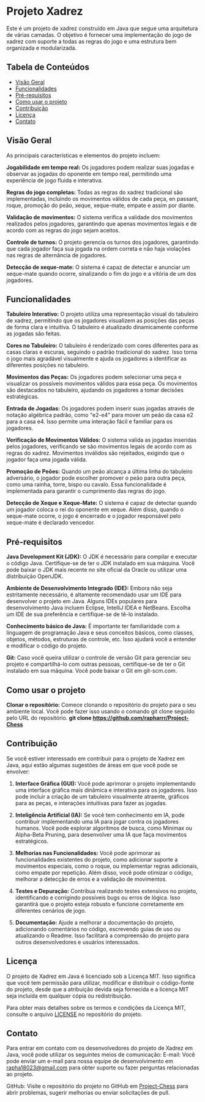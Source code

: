 # Projeto Xadrez

Este é um projeto de xadrez construído em Java que segue uma arquitetura de várias camadas. O objetivo é fornecer uma implementação do jogo de xadrez com suporte a todas as regras do jogo e uma estrutura bem organizada e modularizada.

## Tabela de Conteúdos

- [Visão Geral](#visão-geral)
- [Funcionalidades](#funcionalidades)
- [Pré-requisitos](#pré-requisitos)
- [Como usar o projeto](#como-usar-o-projeto)
- [Contribuição](#contribuição)
- [Licença](#licença)
- [Contato](#contato)

## Visão Geral

As principais características e elementos do projeto incluem:

**Jogabilidade em tempo real:** Os jogadores podem realizar suas jogadas e observar as jogadas do oponente em tempo real, permitindo uma experiência de jogo fluida e interativa.

**Regras do jogo completas:** Todas as regras do xadrez tradicional são implementadas, incluindo os movimentos válidos de cada peça, en passant, roque, promoção do peão, xeque, xeque-mate, empate e assim por diante.

**Validação de movimentos:** O sistema verifica a validade dos movimentos realizados pelos jogadores, garantindo que apenas movimentos legais e de acordo com as regras do jogo sejam aceitos.

**Controle de turnos:** O projeto gerencia os turnos dos jogadores, garantindo que cada jogador faça sua jogada na ordem correta e não haja violações nas regras de alternância de jogadores.

**Detecção de xeque-mate:** O sistema é capaz de detectar e anunciar um xeque-mate quando ocorre, sinalizando o fim do jogo e a vitória de um dos jogadores.

## Funcionalidades

**Tabuleiro Interativo:** O projeto utiliza uma representação visual do tabuleiro de xadrez, permitindo que os jogadores visualizem as posições das peças de forma clara e intuitiva. O tabuleiro é atualizado dinamicamente conforme as jogadas são feitas.

**Cores no Tabuleiro:** O tabuleiro é renderizado com cores diferentes para as casas claras e escuras, seguindo o padrão tradicional do xadrez. Isso torna o jogo mais agradável visualmente e ajuda os jogadores a identificar as diferentes posições no tabuleiro.

**Movimentos das Peças:** Os jogadores podem selecionar uma peça e visualizar os possíveis movimentos válidos para essa peça. Os movimentos são destacados no tabuleiro, ajudando os jogadores a tomar decisões estratégicas.

**Entrada de Jogadas:** Os jogadores podem inserir suas jogadas através de notação algébrica padrão, como "e2-e4" para mover um peão da casa e2 para a casa e4. Isso permite uma interação fácil e familiar para os jogadores.

**Verificação de Movimentos Válidos:** O sistema valida as jogadas inseridas pelos jogadores, verificando se são movimentos legais de acordo com as regras do xadrez. Movimentos inválidos são rejeitados, exigindo que o jogador faça uma jogada válida.

**Promoção de Peões:** Quando um peão alcança a última linha do tabuleiro adversário, o jogador pode escolher promover o peão para outra peça, como uma rainha, torre, bispo ou cavalo. Essa funcionalidade é implementada para garantir o cumprimento das regras do jogo.

**Detecção de Xeque e Xeque-Mate:** O sistema é capaz de detectar quando um jogador coloca o rei do oponente em xeque. Além disso, quando o xeque-mate ocorre, o jogo é encerrado e o jogador responsável pelo xeque-mate é declarado vencedor.

## Pré-requisitos

**Java Development Kit (JDK):** O JDK é necessário para compilar e executar o código Java. Certifique-se de ter o JDK instalado em sua máquina. Você pode baixar o JDK mais recente no site oficial da Oracle ou utilizar uma distribuição OpenJDK.

**Ambiente de Desenvolvimento Integrado (IDE):** Embora não seja estritamente necessário, é altamente recomendado usar um IDE para desenvolver o projeto em Java. Alguns IDEs populares para desenvolvimento Java incluem Eclipse, IntelliJ IDEA e NetBeans. Escolha um IDE de sua preferência e certifique-se de tê-lo instalado.

**Conhecimento básico de Java:** É importante ter familiaridade com a linguagem de programação Java e seus conceitos básicos, como classes, objetos, métodos, estruturas de controle, etc. Isso ajudará você a entender e modificar o código do projeto.

**Git:** Caso você queira utilizar o controle de versão Git para gerenciar seu projeto e compartilhá-lo com outras pessoas, certifique-se de ter o Git instalado em sua máquina. Você pode baixar o Git em git-scm.com.


## Como usar o projeto

**Clonar o repositório:** Comece clonando o repositório do projeto para o seu ambiente local. Você pode fazer isso usando o comando git clone seguido pelo URL do repositório.
**git clone https://github.com/rapharrr/Project-Chess**
 

## Contribuição

Se você estiver interessado em contribuir para o projeto de Xadrez em Java, aqui estão algumas sugestões de áreas em que você pode se envolver:

1. **Interface Gráfica (GUI):** Você pode aprimorar o projeto implementando uma interface gráfica mais dinâmica e interativa para os jogadores. Isso pode incluir a criação de um tabuleiro visualmente atraente, gráficos para as peças, e interações intuitivas para fazer as jogadas.

2. **Inteligência Artificial (IA):** Se você tem conhecimento em IA, pode contribuir implementando uma IA para jogar contra os jogadores humanos. Você pode explorar algoritmos de busca, como Minimax ou Alpha-Beta Pruning, para desenvolver uma IA que faça movimentos estratégicos.

3. **Melhorias nas Funcionalidades:** Você pode aprimorar as funcionalidades existentes do projeto, como adicionar suporte a movimentos especiais, como o roque, ou implementar regras adicionais, como empate por repetição. Além disso, você pode otimizar o código, melhorar a detecção de erros e a validação de movimentos.

4. **Testes e Depuração:** Contribua realizando testes extensivos no projeto, identificando e corrigindo possíveis bugs ou erros de lógica. Isso garantirá que o projeto esteja robusto e funcione corretamente em diferentes cenários de jogo.

5. **Documentação:** Ajude a melhorar a documentação do projeto, adicionando comentários no código, escrevendo guias de uso ou atualizando o Readme. Isso facilitará a compreensão do projeto para outros desenvolvedores e usuários interessados.

## Licença

O projeto de Xadrez em Java é licenciado sob a Licença MIT. Isso significa que você tem permissão para utilizar, modificar e distribuir o código-fonte do projeto, desde que a atribuição devida seja fornecida e a licença MIT seja incluída em qualquer cópia ou redistribuição.

Para obter mais detalhes sobre os termos e condições da Licença MIT, consulte o arquivo [LICENSE](https://github.com/rapharrr/Project-Chess/blob/main/LICENSE) no repositório do projeto.

## Contato

Para entrar em contato com os desenvolvedores do projeto de Xadrez em Java, você pode utilizar os seguintes meios de comunicação:
E-mail: Você pode enviar um e-mail para nossa equipe de desenvolvimento em rapha18023@gmail.com para obter suporte ou fazer perguntas relacionadas ao projeto.

GitHub: Visite o repositório do projeto no GitHub em [Project-Chess](https://github.com/rapharrr/Project-Chess) para abrir problemas, sugerir melhorias ou enviar solicitações de pull.
